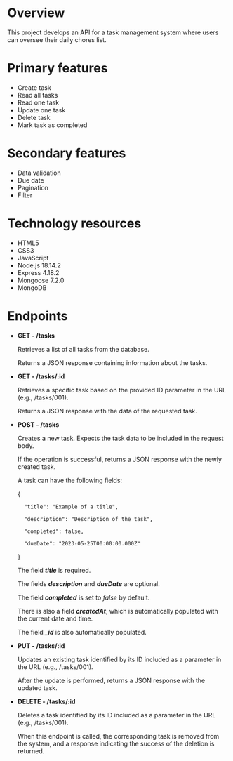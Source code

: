 # Overview

This project develops an API for a task management system where users can oversee their daily chores list.

# Primary features

- Create task
- Read all tasks
- Read one task
- Update one task
- Delete task
- Mark task as completed

# Secondary features

- Data validation
- Due date
- Pagination
- Filter

# Technology resources

- HTML5
- CSS3
- JavaScript
- Node.js 18.14.2
- Express 4.18.2
- Mongoose 7.2.0
- MongoDB

# Endpoints

- **GET - /tasks**
    
    Retrieves a list of all tasks from the database.
    
    Returns a JSON response containing information about the tasks.
    
- **GET - /tasks/:id**
    
    Retrieves a specific task based on the provided ID parameter in the URL (e.g., /tasks/001).
    
    Returns a JSON response with the data of the requested task.
    
- **POST - /tasks**
    
    Creates a new task. Expects the task data to be included in the request body.
    
    If the operation is successful, returns a JSON response with the newly created task.
    
    A task can have the following fields:
    
    {

        "title": "Example of a title",

        "description": "Description of the task",

        "completed": false,

        "dueDate": "2023-05-25T00:00:00.000Z"
        
    }
    
    The field ***title*** is required.
    
    The fields ***description*** and ***dueDate*** are optional.
    
    The field ***completed*** is set to *false* by default.
    
    There is also a field ***createdAt***, which is automatically populated with the current date and time.
    
    The field ***_id*** is also automatically populated.
    
- **PUT - /tasks/:id**
    
    Updates an existing task identified by its ID included as a parameter in the URL (e.g., /tasks/001).
    
    After the update is performed, returns a JSON response with the updated task.
    
- **DELETE - /tasks/:id**
    
    Deletes a task identified by its ID included as a parameter in the URL (e.g., /tasks/001).
    
    When this endpoint is called, the corresponding task is removed from the system, and a response indicating the success of the deletion is returned.